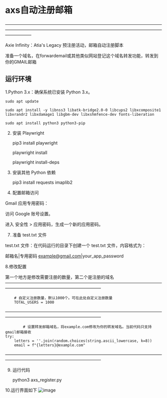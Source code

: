 # axs自动注册邮箱
——————————————————————————————————————————————————————————————————————————————

Axie Infinity：Atia's Legacy 预注册活动，邮箱自动注册脚本

准备一个域名，在forwardemail或其他类似网站登记这个域名转发功能，转发到你的GMAIL邮箱

## 运行环境

1.Python 3.x：确保系统已安装 Python 3.x。

    sudo apt update

    sudo apt install -y libnss3 libatk-bridge2.0-0 libcups2 libxcomposite1 libxrandr2 libxdamage1 libgbm-dev libxshmfence-dev fonts-liberation

    sudo apt install python3 python3-pip

2. 安装 Playwright

   pip3 install playwright

   playwright install

   playwright install-deps

4. 安装其他 Python 依赖

    pip3 install requests imaplib2
   
5. 配置邮箱访问
   
Gmail 应用专用密码：

访问 Google 账号设置。

进入 安全性 > 应用密码，生成一个新的应用密码。

7. 准备 test.txt 文件
   
test.txt 文件：在代码运行的目录下创建一个 test.txt 文件，内容格式为：

邮箱名|专用密码 example@gmail.com|your_app_password

8.修改配置

第一个地方是修改需要注册的数量，第二个是注册的域名
——————————————————————————————————————————————————————————

        # 自定义注册数量，默认1000个。可在此处自定义注册数量
        TOTAL_USERS = 1000
——————————————————————————————————————————————————————————

            # 设置转发邮箱域名，将example.com修改为你的转发域名。当前代码只支持gmail邮箱接收
    try:
        letters = ''.join(random.choices(string.ascii_lowercase, k=8))
        email = f"{letters}@example.com"
——————————————————————————————————————————————————————————

9. 运行代码
 
    python3 axs_register.py

10.运行界面如下
![image](https://github.com/user-attachments/assets/51e8df5f-83f6-47f0-a268-b7df5ef114d7)

